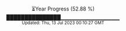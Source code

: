 <p align="center">
⏳Year Progress (52.88 %) <br>
███████████████▁▁▁▁▁▁▁▁▁▁▁▁▁▁▁ <br>
<sub>Updated: Thu, 13 Jul 2023 00:10:27 GMT</sub>
</p>

